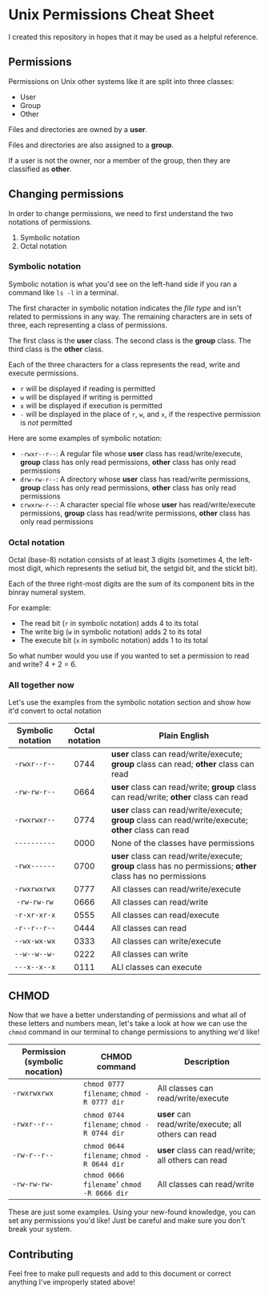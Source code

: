# Unix Permissions Cheat Sheet

I created this repository in hopes that it may be used as a helpful reference.

## Permissions

Permissions on Unix other systems like it are split into three classes:

- User
- Group
- Other

Files and directories are owned by a **user**.

Files and directories are also assigned to a **group**.

If a user is not the owner, nor a member of the group, then they are classified as **other**.

## Changing permissions

In order to change permissions, we need to first understand the two notations of permissions.

1. Symbolic notation
2. Octal notation

### Symbolic notation

Symbolic notation is what you'd see on the left-hand side if you ran a command like `ls -l` in a terminal.

The first character in symbolic notation indicates the *file type* and isn't related to permissions in any way. The remaining characters are in sets of three, each representing a class of permissions.

The first class is the **user** class. The second class is the **group** class. The third class is the **other** class.

Each of the three characters for a class represents the read, write and execute permissions.

- `r` will be displayed if reading is permitted
- `w` will be displayed if writing is permitted
- `x` will be displayed if execution is permitted
- `-` will be displayed in the place of `r`, `w`, and `x`, if the respective permission is *not* permitted

Here are some examples of symbolic notation:

- `-rwxr--r--`: A regular file whose **user** class has read/write/execute, **group** class has only read permissions, **other** class has only read permissions
- `drw-rw-r--`: A directory whose **user** class has read/write permissions, **group** class has only read permissions, **other** class has only read permissions
- `crwxrw-r--`: A character special file whose **user** has read/write/execute permissions, **group** class has read/write permissions, **other** class has only read permissions

### Octal notation

Octal (base-8) notation consists of at least 3 digits (sometimes 4, the left-most digit, which represents the setiud bit, the setgid bit, and the stickt bit).

Each of the three right-most digits are the sum of its component bits in the binray numeral system. 

For example:

- The read bit (`r` in symbolic notation) adds 4 to its total 
- The write big (`w` in symbolic notation) adds 2 to its total
- The execute bit (`x` in symbolic notation) adds 1 to its total

So what number would you use if you wanted to set a permission to read and write? 4 + 2 = 6.

### All together now

Let's use the examples from the symbolic notation section and show how it'd convert to octal notation

|Symbolic notation|Octal notation|Plain English|
|:---------------:|:------------:|-------------|
|`-rwxr--r--`     |0744          |**user** class can read/write/execute; **group** class can read; **other** class can read|
|`-rw-rw-r--`     |0664          |**user** class can read/write; **group** class can read/write; **other** class can read  |
|`-rwxrwxr--`     |0774          |**user** class can read/write/execute; **group** class can read/write/execute; **other** class can read|
|`----------`     |0000          |None of the classes have permissions|
|`-rwx------`     |0700          |**user** class can read/write/execute; **group** class has no permissions; **other** class has no permissions|
|`-rwxrwxrwx`     |0777          |All classes can read/write/execute|
|`-rw-rw-rw`      |0666          |All classes can read/write|
|`-r-xr-xr-x`     |0555          |All classes can read/execute|
|`-r--r--r--`     |0444          |All classes can read|
|`--wx-wx-wx`     |0333          |All classes can write/execute|
|`--w--w--w-`     |0222          |All classes can write|
|`---x--x--x`     |0111          |ALl classes can execute|

## CHMOD

Now that we have a better understanding of permissions and what all of these letters and numbers mean, let's take a look at how we can use the `chmod` command in our terminal to change permissions to anything we'd like!

|Permission (symbolic nocation)|CHMOD command|Description|
|------------------------------|-------------|-----------|
|`-rwxrwxrwx`|`chmod 0777 filename`; `chmod -R 0777 dir`|All classes can read/write/execute|
|`-rwxr--r--`|`chmod 0744 filename`; `chmod -R 0744 dir`|**user** can read/write/execute; all others can read|
|`-rw-r--r--`|`chmod 0644 filename`; `chmod -R 0644 dir`|**user** class can read/write; all others can read|
|`-rw-rw-rw-`|`chmod 0666 filename`' `chmod -R 0666 dir`|All classes can read/write|

These are just some examples. Using your new-found knowledge, you can set any permissions you'd like! Just be careful and make sure you don't break your system. 

## Contributing

Feel free to make pull requests and add to this document or correct anything I've improperly stated above!
